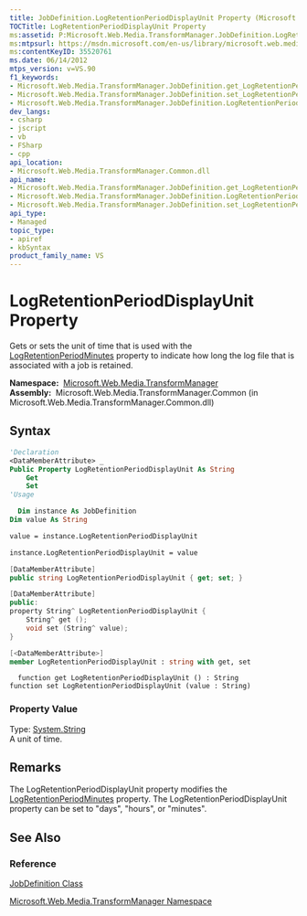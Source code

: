 ```yaml
---
title: JobDefinition.LogRetentionPeriodDisplayUnit Property (Microsoft.Web.Media.TransformManager)
TOCTitle: LogRetentionPeriodDisplayUnit Property
ms:assetid: P:Microsoft.Web.Media.TransformManager.JobDefinition.LogRetentionPeriodDisplayUnit
ms:mtpsurl: https://msdn.microsoft.com/en-us/library/microsoft.web.media.transformmanager.jobdefinition.logretentionperioddisplayunit(v=VS.90)
ms:contentKeyID: 35520761
ms.date: 06/14/2012
mtps_version: v=VS.90
f1_keywords:
- Microsoft.Web.Media.TransformManager.JobDefinition.get_LogRetentionPeriodDisplayUnit
- Microsoft.Web.Media.TransformManager.JobDefinition.set_LogRetentionPeriodDisplayUnit
- Microsoft.Web.Media.TransformManager.JobDefinition.LogRetentionPeriodDisplayUnit
dev_langs:
- csharp
- jscript
- vb
- FSharp
- cpp
api_location:
- Microsoft.Web.Media.TransformManager.Common.dll
api_name:
- Microsoft.Web.Media.TransformManager.JobDefinition.get_LogRetentionPeriodDisplayUnit
- Microsoft.Web.Media.TransformManager.JobDefinition.LogRetentionPeriodDisplayUnit
- Microsoft.Web.Media.TransformManager.JobDefinition.set_LogRetentionPeriodDisplayUnit
api_type:
- Managed
topic_type:
- apiref
- kbSyntax
product_family_name: VS
---
```


# LogRetentionPeriodDisplayUnit Property

Gets or sets the unit of time that is used with the [LogRetentionPeriodMinutes](jobdefinition-logretentionperiodminutes-property-microsoft-web-media-transformmanager.md) property to indicate how long the log file that is associated with a job is retained.

**Namespace:**  [Microsoft.Web.Media.TransformManager](microsoft-web-media-transformmanager-namespace.md)  
**Assembly:**  Microsoft.Web.Media.TransformManager.Common (in Microsoft.Web.Media.TransformManager.Common.dll)

## Syntax

```vb
'Declaration
<DataMemberAttribute> _
Public Property LogRetentionPeriodDisplayUnit As String
    Get
    Set
'Usage

  Dim instance As JobDefinition
Dim value As String

value = instance.LogRetentionPeriodDisplayUnit

instance.LogRetentionPeriodDisplayUnit = value
```

```csharp
[DataMemberAttribute]
public string LogRetentionPeriodDisplayUnit { get; set; }
```

```cpp
[DataMemberAttribute]
public:
property String^ LogRetentionPeriodDisplayUnit {
    String^ get ();
    void set (String^ value);
}
```

``` fsharp
[<DataMemberAttribute>]
member LogRetentionPeriodDisplayUnit : string with get, set
```

```jscript
  function get LogRetentionPeriodDisplayUnit () : String
function set LogRetentionPeriodDisplayUnit (value : String)
```

### Property Value

Type: [System.String](https://msdn.microsoft.com/library/s1wwdcbf)  
A unit of time.  

## Remarks

The LogRetentionPeriodDisplayUnit property modifies the [LogRetentionPeriodMinutes](jobdefinition-logretentionperiodminutes-property-microsoft-web-media-transformmanager.md) property. The LogRetentionPeriodDisplayUnit property can be set to "days", "hours", or "minutes".

## See Also

### Reference

[JobDefinition Class](jobdefinition-class-microsoft-web-media-transformmanager.md)

[Microsoft.Web.Media.TransformManager Namespace](microsoft-web-media-transformmanager-namespace.md)

